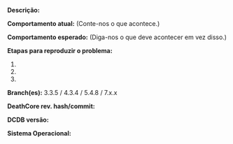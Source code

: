 [//]: # (***************************************************************)
[//]: # (** NÃO ELIMINE ESTE MODELO SEU NEGÓCIO SERÁ FECHADO ***********)
[//]: # (***************************************************************)

**Descrição:**

**Comportamento atual:** (Conte-nos o que acontece.)

**Comportamento esperado:** (Diga-nos o que deve acontecer em vez disso.)

**Etapas para reproduzir o problema:**

1. 
2. 
3. 

**Branch(es):** 3.3.5 / 4.3.4 / 5.4.8 / 7.x.x

**DeathCore rev. hash/commit:**  

**DCDB versão:**  

**Sistema Operacional:**  


[//]: # (Este modelo é para relatórios de problemas. Para outros tipos de relatório, edite-o de acordo.)
[//]: # (Se este for um relatório de falha, inclua o https://gist.github.com/)
[//]: # (Para correções que contêm C ++, crie uma solicitação de solicitação.)